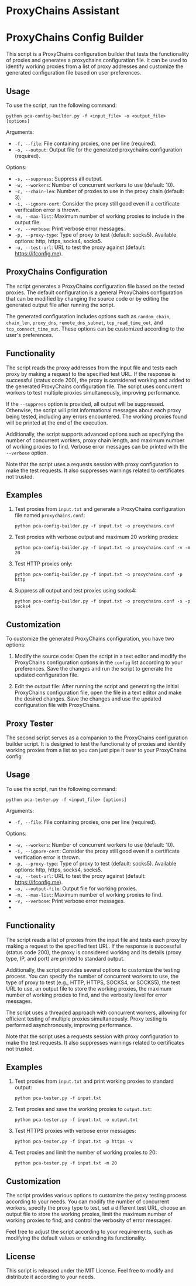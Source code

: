 # ProxyChains Assistant

ProxyChains Config Builder
==========================

This script is a ProxyChains configuration builder that tests the functionality of proxies and generates a proxychains configuration file. It can be used to identify working proxies from a list of proxy addresses and customize the generated configuration file based on user preferences.

Usage
-----
To use the script, run the following command:

```
python pca-config-builder.py -f <input_file> -o <output_file> [options]
```


Arguments:
- `-f, --file`: File containing proxies, one per line (required).
- `-o, --output`: Output file for the generated proxychains configuration (required).

Options:
- `-s, --suppress`: Suppress all output.
- `-w, --workers`: Number of concurrent workers to use (default: 10).
- `-c, --chain-len`: Number of proxies to use in the proxy chain (default: 3).
- `-i, --ignore-cert`: Consider the proxy still good even if a certificate verification error is thrown.
- `-m, --max-list`: Maximum number of working proxies to include in the output file.
- `-v, --verbose`: Print verbose error messages.
- `-p, --proxy-type`: Type of proxy to test (default: socks5). Available options: http, https, socks4, socks5.
- `-u, --test-url`: URL to test the proxy against (default: https://ifconfig.me).

ProxyChains Configuration
-------------------------
The script generates a ProxyChains configuration file based on the tested proxies. The default configuration is a general ProxyChains configuration that can be modified by changing the source code or by editing the generated output file after running the script.

The generated configuration includes options such as `random_chain`, `chain_len`, `proxy_dns`, `remote_dns_subnet`, `tcp_read_time_out`, and `tcp_connect_time_out`. These options can be customized according to the user's preferences.

Functionality
-------------
The script reads the proxy addresses from the input file and tests each proxy by making a request to the specified test URL. If the response is successful (status code 200), the proxy is considered working and added to the generated ProxyChains configuration file. The script uses concurrent workers to test multiple proxies simultaneously, improving performance.

If the `--suppress` option is provided, all output will be suppressed. Otherwise, the script will print informational messages about each proxy being tested, including any errors encountered. The working proxies found will be printed at the end of the execution.

Additionally, the script supports advanced options such as specifying the number of concurrent workers, proxy chain length, and maximum number of working proxies to find. Verbose error messages can be printed with the `--verbose` option.

Note that the script uses a requests session with proxy configuration to make the test requests. It also suppresses warnings related to certificates not trusted.

Examples
--------
1. Test proxies from `input.txt` and generate a ProxyChains configuration file named `proxychains.conf`:
   ```
   python pca-config-builder.py -f input.txt -o proxychains.conf
   ```

2. Test proxies with verbose output and maximum 20 working proxies:
   ```
   python pca-config-builder.py -f input.txt -o proxychains.conf -v -m 20
   ```

3. Test HTTP proxies only:
   ```
   python pca-config-builder.py -f input.txt -o proxychains.conf -p http
   ```

4. Suppress all output and test proxies using socks4:
   ```
   python pca-config-builder.py -f input.txt -o proxychains.conf -s -p socks4
   ```

Customization
-------------
To customize the generated ProxyChains configuration, you have two options:

1. Modify the source code: Open the script in a text editor and modify the ProxyChains configuration options in the `config` list according to your preferences. Save the changes and run the script to generate the updated configuration file.

2. Edit the output file: After running the script and generating the initial ProxyChains configuration file, open the file in a text editor and make the desired changes. Save the changes and use the updated configuration file with ProxyChains.



Proxy Tester
--------------------
The second script serves as a companion to the ProxyChains configuration builder script. It is designed to test the functionality of proxies and identify working proxies from a list so you can just pipe it over to your ProxyChains config

Usage
-----
To use the script, run the following command:

```
python pca-tester.py -f <input_file> [options]
```

Arguments:
- `-f, --file`: File containing proxies, one per line (required).

Options:

- `-w, --workers`: Number of concurrent workers to use (default: 10).
- `-i, --ignore-cert`: Consider the proxy still good even if a certificate verification error is thrown.
- `-p, --proxy-type`: Type of proxy to test (default: socks5). Available options: http, https, socks4, socks5.
- `-u, --test-url`: URL to test the proxy against (default: https://ifconfig.me).
- `-o, --output-file`: Output file for working proxies.
- `-m, --max-list`: Maximum number of working proxies to find.
- `-v, --verbose`: Print verbose error messages.
- 
Functionality
-------------
The script reads a list of proxies from the input file and tests each proxy by making a request to the specified test URL. If the response is successful (status code 200), the proxy is considered working and its details (proxy type, IP, and port) are printed to standard output.

Additionally, the script provides several options to customize the testing process. You can specify the number of concurrent workers to use, the type of proxy to test (e.g., HTTP, HTTPS, SOCKS4, or SOCKS5), the test URL to use, an output file to store the working proxies, the maximum number of working proxies to find, and the verbosity level for error messages.

The script uses a threaded approach with concurrent workers, allowing for efficient testing of multiple proxies simultaneously. Proxy testing is performed asynchronously, improving performance.

Note that the script uses a requests session with proxy configuration to make the test requests. It also suppresses warnings related to certificates not trusted.

Examples
--------
1. Test proxies from `input.txt` and print working proxies to standard output:
   ```
   python pca-tester.py -f input.txt
   ```

2. Test proxies and save the working proxies to `output.txt`:
   ```
   python pca-tester.py -f input.txt -o output.txt
   ```

3. Test HTTPS proxies with verbose error messages:
   ```
   python pca-tester.py -f input.txt -p https -v
   ```

4. Test proxies and limit the number of working proxies to 20:
   ```
   python pca-tester.py -f input.txt -m 20
   ```

Customization
-------------
The script provides various options to customize the proxy testing process according to your needs. You can modify the number of concurrent workers, specify the proxy type to test, set a different test URL, choose an output file to store the working proxies, limit the maximum number of working proxies to find, and control the verbosity of error messages.

Feel free to adjust the script according to your requirements, such as modifying the default values or extending its functionality.

License
-------
This script is released under the MIT License. Feel free to modify and distribute it according to your needs.
